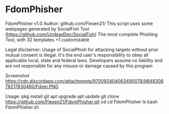# FdomPhisher
FdomPhisher v1.0
Author: github.com/Flexen21/
This script uses some webpages generated by SocialFish Tool (https://github.com/UndeadSec/SocialFish)
The most complete Phishing Tool, with 32 templates +1 customizable

Legal disclaimer:
Usage of SocialPhish for attacking targets without prior mutual consent is illegal. It's the end user's responsibility to obey all applicable local, state and federal laws. Developers assume no liability and are not responsible for any misuse or damage caused by this program

Screenshot
https://cdn.discordapp.com/attachments/970092404063490078/984830878217830460/Fdom.PNG

Usage:
pkg install git
apt upgrade
apt update
git clone https://github.com/Flexen21/FdomPhisher.git
cd cd FdomPhisher
ls
bash FdomPhisher.sh
